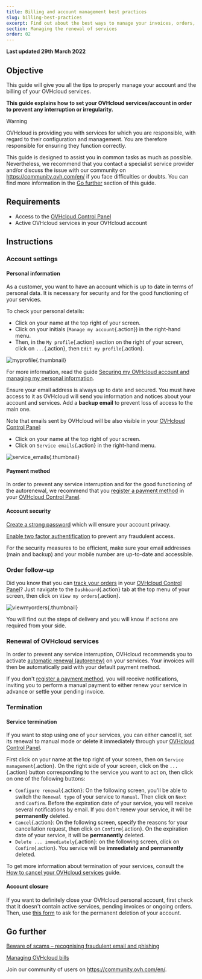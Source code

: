 ```yaml
---
title: Billing and account management best practices
slug: billing-best-practices
excerpt: Find out about the best ways to manage your invoices, orders, payment methods and account
section: Managing the renewal of services
order: 02
---
```


**Last updated 29th March 2022**

## Objective

This guide will give you all the tips to properly manage your account and the billing of your OVHcloud services.

**This guide explains how to set your OVHcloud services/account in order to prevent any interruption or irregularity.**

> [!warning]
> OVHcloud is providing you with services for which you are responsible, with regard to their configuration and management. You are therefore responsible for ensuring they function correctly.
>
> This guide is designed to assist you in common tasks as much as possible. Nevertheless, we recommend that you contact a specialist service provider and/or discuss the issue with our community on <https://community.ovh.com/en/> if you face difficulties or doubts. You can find more information in the [Go further](#gofurther) section of this guide.
>

## Requirements

- Access to the [OVHcloud Control Panel](https://www.ovh.com/auth/?action=gotomanager&from=https://www.ovh.co.uk/&ovhSubsidiary=GB)
- Active OVHcloud services in your OVHcloud account 

## Instructions

### Account settings

#### Personal information

As a customer, you want to have an account which is up to date in terms of personal data. It is necessary for security and for the good functioning of your services.

To check your personal details:

- Click on your name at the top right of your screen.
- Click on your initials (`Manage my account`{.action}) in the right-hand menu.
- Then, in the `My profile`{.action} section on the right of your screen, click on `...`{.action}, then `Edit my profile`{.action}.

![myprofile](images/myprofile.png){.thumbnail}

For more information, read the guide [Securing my OVHcloud account and managing my personal information](https://docs.ovh.com/gb/en/customer/all-about-your-username/#how-to-manage-your-personal-details_1).

Ensure your email address is always up to date and secured. You must have access to it as OVHcloud will send you information and notices about your account and services. Add a **backup email** to prevent loss of access to the main one.

Note that emails sent by OVHcloud will be also visible in your [OVHcloud Control Panel](https://www.ovh.com/auth/?action=gotomanager&from=https://www.ovh.co.uk/&ovhSubsidiary=GB):

- Click on your name at the top right of your screen.
- Click on `Service emails`{.action} in the right-hand menu.

![service_emails](images/service_emails.png){.thumbnail}

#### Payment method

In order to prevent any service interruption and for the good functioning of the autorenewal, we recommend that you [register a payment method](https://docs.ovh.com/gb/en/billing/manage-payment-methods/) in your [OVHcloud Control Panel](https://www.ovh.com/auth/?action=gotomanager&from=https://www.ovh.co.uk/&ovhSubsidiary=GB).

#### Account security

[Create a strong password](https://docs.ovh.com/gb/en/customer/manage-password/#generate-a-strong-password) which will ensure your account privacy.

[Enable two factor authentification](https://docs.ovh.com/gb/en/customer/secure-account-with-2FA/) to prevent any fraudulent access.

For the security measures to be efficient, make sure your email addresses (main and backup) and your mobile number are up-to-date and accessible.

### Order follow-up

Did you know that you can [track your orders](https://docs.ovh.com/gb/en/billing/managing-ovh-orders/) in your [OVHcloud Control Panel](https://www.ovh.com/auth/?action=gotomanager&from=https://www.ovh.co.uk/&ovhSubsidiary=GB)? Just navigate to the `Dashboard`{.action} tab at the top menu of your screen, then click on `View my orders`{.action}.

![viewmyorders](images/viewmyorders.png){.thumbnail}

You will find out the steps of delivery and you will know if actions are required from your side.

### Renewal of OVHcloud services

In order to prevent any service interruption, OVHcloud recommends you to activate [automatic renewal (autorenew)](https://docs.ovh.com/gb/en/billing/how-to-use-automatic-renewal-at-ovh/) on your services. Your invoices will then be automatically paid with your default payment method.

If you don't [register a payment method](https://docs.ovh.com/gb/en/billing/managing-ovh-orders/), you will receive notifications, inviting you to perform a manual payment to either renew your service in advance or settle your pending invoice.

### Termination

#### Service termination

If you want to stop using one of your services, you can either cancel it, set its renewal to manual mode or delete it immediately through your [OVHcloud Control Panel](https://www.ovh.com/auth/?action=gotomanager&from=https://www.ovh.co.uk/&ovhSubsidiary=GB).

First click on your name at the top right of your screen, then on `Service management`{.action}. On the right side of your screen, click on the `...`{.action} button corresponding to the service you want to act on, then click on one of the following buttons:

- `Configure renewal`{.action}: On the following screen, you'll be able to switch the `Renewal type` of your service to `Manual`. Then click on `Next` and `Confirm`. Before the expiration date of your service, you will receive several notifications by email. If you don't renew your service, it will be **permanently** deleted.
- `Cancel`{.action}: On the following screen, specify the reasons for your cancellation request, then click on `Confirm`{.action}. On the expiration date of your service, it will be **permanently** deleted.
- `Delete ... immediately`{.action}: on the following screen, click on `Confirm`{.action}. You service will be **immediately and permanently** deleted.

To get more information about termination of your services, consult the [How to cancel your OVHcloud services](https://docs.ovh.com/gb/en/billing/how-to-cancel-your-services/) guide.

#### Account closure

If you want to definitely close your OVHcloud personal account, first check that it doesn't contain active services, pending invoices or ongoing orders. Then, use [this form](https://www.ovh.co.uk/personal-data-protection/exercise-your-rights?lsdDoc=exercising-your-rights) to ask for the permanent deletion of your account.

## Go further <a name="gofurther"></a>

[Beware of scams – recognising fraudulent email and phishing](https://docs.ovh.com/gb/en/customer/scams-fraud-phishing/)

[Managing OVHcloud bills](https://docs.ovh.com/gb/en/billing/manage-ovh-bills/)

Join our community of users on <https://community.ovh.com/en/>.
